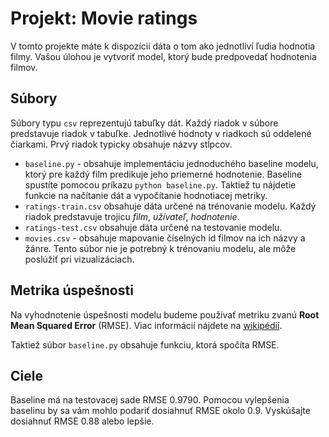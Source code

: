 
# Projekt: Movie ratings

V tomto projekte máte k dispozícii dáta o tom ako jednotliví ľudia hodnotia filmy.
Vašou úlohou je vytvoriť model, ktorý bude predpovedať hodnotenia filmov.


## Súbory

Súbory typu ``csv`` reprezentujú tabuľky dát. Každý riadok v súbore predstavuje riadok v tabuľke.
Jednotlivé hodnoty v riadkoch sú oddelené čiarkami. Prvý riadok typicky obsahuje názvy stĺpcov.

- ``baseline.py`` - obsahuje implementáciu jednoduchého baseline modelu, ktorý pre každý film predikuje jeho priemerné hodnotenie.
Baseline spustíte pomocou príkazu ``python baseline.py``. Taktiež tu nájdetie funkcie na načítanie dát a vypočítanie hodnotiacej metriky.
- ``ratings-train.csv`` obsahuje dáta určené na trénovanie modelu. Každý riadok predstavuje trojicu *film*, *užívateľ*, *hodnotenie*.
- ``ratings-test.csv`` obsahuje dáta určené na testovanie modelu.
- ``movies.csv`` - obsahuje mapovanie číselných id filmov na ich názvy a žánre. Tento súbor nie je potrebný k trénovaniu modelu, ale môže poslúžiť pri vizualizáciach.

## Metrika úspešnosti

Na vyhodnotenie úspešnosti modelu budeme používať metriku zvanú **Root Mean Squared Error** (RMSE).
Viac informácií nájdete na [wikipédií](http://en.wikipedia.org/wiki/Root-mean-square_deviation). 

Taktiež súbor ``baseline.py`` obsahuje funkciu, ktorá spočíta RMSE.


## Ciele

Baseline má na testovacej sade RMSE 0.9790.
Pomocou vylepšenia baselinu by sa vám mohlo podariť dosiahnuť RMSE okolo 0.9.
Vyskúšajte dosiahnuť RMSE 0.88 alebo lepšie.
